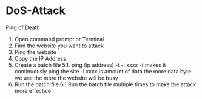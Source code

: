 # DoS-Attack
Ping of Death
1. Open command prompt or Terminal 
2. Find the website you want to attack
3. Ping the website
4. Copy the IP Address
5. Create a batch file 
  5.1. ping (ip address) -t -l xxxx
    -t makes it continuously ping the site
    -l xxxx is amount of data
       the more data byte we use the more the website will be busy
6. Run the batch file
  6.1 Run the batch file multiple times to make the attack more effective 
